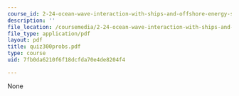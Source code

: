 ```yaml
---
course_id: 2-24-ocean-wave-interaction-with-ships-and-offshore-energy-systems-13-022-spring-2002
description: ''
file_location: /coursemedia/2-24-ocean-wave-interaction-with-ships-and-offshore-energy-systems-13-022-spring-2002/7fb0da6210f6f18dcfda70e4de8204f4_quiz300probs.pdf
file_type: application/pdf
layout: pdf
title: quiz300probs.pdf
type: course
uid: 7fb0da6210f6f18dcfda70e4de8204f4

---
```

None